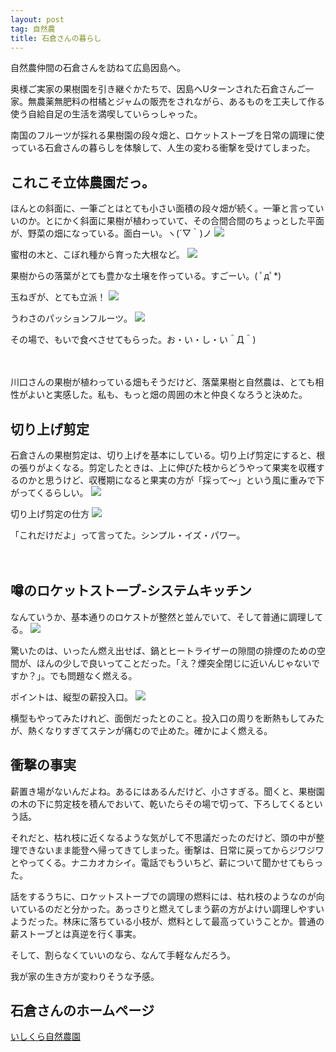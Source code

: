 ```yaml
---
layout: post
tag: 自然農
title: 石倉さんの暮らし
---
```

自然農仲間の石倉さんを訪ねて広島因島へ。

奥様ご実家の果樹園を引き継ぐかたちで、因島へUターンされた石倉さんご一家。無農薬無肥料の柑橘とジャムの販売をされながら、あるものを工夫して作る使う自給自足の生活を満喫していらっしゃった。

南国のフルーツが採れる果樹園の段々畑と、ロケットストーブを日常の調理に使っている石倉さんの暮らしを体験して、人生の変わる衝撃を受けてしまった。


## これこそ立体農園だっ。

ほんとの斜面に、一筆ごとはとても小さい面積の段々畑が続く。一筆と言っていいのか。とにかく斜面に果樹が植わっていて、その合間合間のちょっとした平面が、野菜の畑になっている。面白ーい。ヽ(´▽｀)ノ
![](https://c2.staticflickr.com/6/5778/22739854487_f9ccac282b.jpg)

蜜柑の木と、こぼれ種から育った大根など。
![](https://c2.staticflickr.com/6/5717/22739861897_af8d90e7ed.jpg)

果樹からの落葉がとても豊かな土壌を作っている。すごーい。( ﾟдﾟ*)

玉ねぎが、とても立派！
![](https://c1.staticflickr.com/1/566/23134036155_467e326b24.jpg)

うわさのパッションフルーツ。
![](https://c1.staticflickr.com/1/640/22766058219_5978c557cf.jpg)

その場で、もいで食べさせてもらった。お・い・し・い＾Д＾)

　

川口さんの果樹が植わっている畑もそうだけど、落葉果樹と自然農は、とても相性がよいと実感した。私も、もっと畑の周囲の木と仲良くなろうと決めた。


## 切り上げ剪定

石倉さんの果樹剪定は、切り上げを基本にしている。切り上げ剪定にすると、根の張りがよくなる。剪定したときは、上に伸びた枝からどうやって果実を収穫するのかと思うけど、収穫期になると果実の方が「採って〜」という風に重みで下がってくるらしい。
![](https://c1.staticflickr.com/1/611/22766065069_44bb52a625.jpg)

切り上げ剪定の仕方
![](https://c2.staticflickr.com/6/5680/23146067652_de6f7f6552.jpg)

「これだけだよ」って言ってた。シンプル・イズ・パワー。

　

## 噂のロケットストーブ-システムキッチン

なんていうか、基本通りのロケストが整然と並んでいて、そして普通に調理してる。
![](https://c2.staticflickr.com/6/5671/23169959001_69e144f4e5.jpg)

驚いたのは、いったん燃え出せば、鍋とヒートライザーの隙間の排煙のための空間が、ほんの少しで良いってことだった。「え？煙突全閉じに近いんじゃないですか？」。でも問題なく燃える。

ポイントは、縦型の薪投入口。
![](https://c1.staticflickr.com/1/577/22740296737_a1bfb83890.jpg)

横型もやってみたけれど、面倒だったとのこと。投入口の周りを断熱もしてみたが、熱くなりすぎてステンが痛むので止めた。確かによく燃える。


## 衝撃の事実

薪置き場がないんだよね。あるにはあるんだけど、小さすぎる。聞くと、果樹園の木の下に剪定枝を積んでおいて、乾いたらその場で切って、下ろしてくるという話。

それだと、枯れ枝に近くなるような気がして不思議だったのだけど、頭の中が整理できないまま能登へ帰ってきてしまった。衝撃は、日常に戻ってからジワジワとやってくる。ナニカオカシイ。電話でもういちど、薪について聞かせてもらった。

話をするうちに、ロケットストーブでの調理の燃料には、枯れ枝のようなのが向いているのだと分かった。あっさりと燃えてしまう薪の方がよけい調理しやすいようだった。林床に落ちている小枝が、燃料として最高っていうことか。普通の薪ストーブとは真逆を行く事実。

そして、割らなくていいのなら、なんて手軽なんだろう。

我が家の生き方が変わりそうな予感。



## 石倉さんのホームページ
[いしくら自然農園](http://sizennousaibai.web.fc2.com/)
